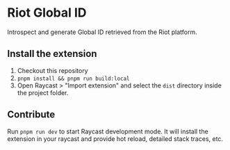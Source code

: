 # Riot Global ID

Introspect and generate Global ID retrieved from the Riot platform.

## Install the extension

1. Checkout this repository
2. `pnpm install && pnpm run build:local`
3. Open Raycast > "Import extension" and select the `dist` directory inside the project folder.

## Contribute

Run `pnpm run dev` to start Raycast development mode.
It will install the extension in your raycast and provide hot reload, detailed stack traces, etc.
